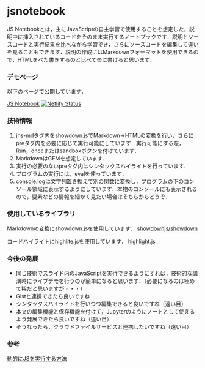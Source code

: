 jsnotebook
===============

JS Notebookとは，主にJavaScriptの自主学習で使用することを想定した，説明中に挿入されているコードをそのまま実行するノートブックです．説明とソースコードと実行結果を比べながら学習でき，さらにソースコードを編集して違いを見ることもできます．説明の作成にはMarkdownフォーマットを使用できるので，HTMLをべた書きするのと比べて楽に書けると思います．

### デモページ
以下のページで公開しています．

[JS Notebook](https://jsnotebook.sudalab.net/)
[![Netlify Status](https://api.netlify.com/api/v1/badges/b2ac7bfb-6dc4-4651-8f3f-68a8f44e5a6a/deploy-status)](https://app.netlify.com/sites/jsnotebook/deploys)

### 技術情報

1. jns-mdタグ内をshowdown.jsでMarkdown→HTMLの変換を行い，さらにpreタグ内を必要に応じて実行可能にしています．実行可能にする際，Run，onceまたはsandboxボタンを付けています．
1. MarkdownはGFMを想定しています．
1. 実行の必要のないpreタグ内はシンタックスハイライトを行っています．
1. プログラムの実行には，evalを使っています．
1. console.logは文字列置き換えで別の関数に変換し，プログラムの下のコンソール領域に表示するようにしています．本物のコンソールにも表示されるので，要素などの情報を細かく見たい場合はそちらからどうぞ．

### 使用しているライブラリ
Markdownの変換にshowdown.jsを使用しています．
[showdownjs/showdown](https://github.com/showdownjs/showdown)

コードハイライトにhighlite.jsを使用しています．
[highlight.js](https://highlightjs.org/)

### 今後の発展

- 同じ技術でスライド内のJavaScriptを実行できるようにすれば，技術的な講演時にライブデモを行うのが簡単になると思います．（必要になるのは極めて稀だと思いますが・・・）
- Gistと連携できたら良いですね
- シンタックスハイライトを行いつつ編集できると良いですね（遠い目）
- 本文の編集機能と保存機能を付けて，Jupyterのようにノートとして使えるよう発展できたら良いですね（遠い目）
- そうなったら，クラウドファイルサービスと連携したいですね（遠い目）

### 参考
[動的にJSを実行する方法](https://qiita.com/w650/items/adb108649a0e2a86f334)

